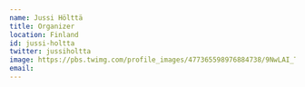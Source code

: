 ```yaml
---
name: Jussi Hölttä
title: Organizer
location: Finland
id: jussi-holtta
twitter: jussiholtta
image: https://pbs.twimg.com/profile_images/477365598976884738/9NwLAI_T.jpeg
email:
---
```


